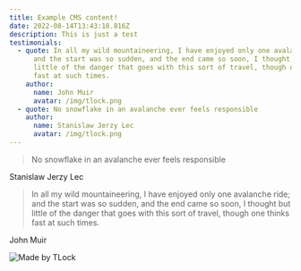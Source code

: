 ```yaml
---
title: Example CMS content!
date: 2022-08-14T13:43:18.816Z
description: This is just a test
testimonials:
  - quote: In all my wild mountaineering, I have enjoyed only one avalanche ride;
      and the start was so sudden, and the end came so soon, I thought but
      little of the danger that goes with this sort of travel, though one thinks
      fast at such times.
    author:
      name: John Muir
      avatar: /img/tlock.png
  - quote: No snowflake in an avalanche ever feels responsible
    author:
      name: Stanislaw Jerzy Lec
      avatar: /img/tlock.png
---
```

> No snowflake in an avalanche ever feels responsible

Stanislaw Jerzy Lec

> In all my wild mountaineering, I have enjoyed only one avalanche ride; and the start was so sudden, and the end came so soon, I thought but little of the danger that goes with this sort of travel, though one thinks fast at such times.

John Muir

![Made by TLock](/img/tlock.png "Made by TLock")